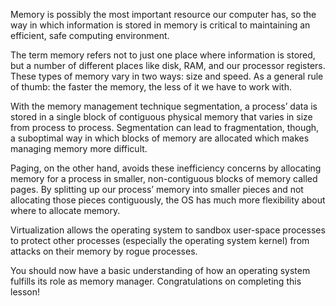 Memory is possibly the most important resource our computer has, so the way in which information is stored in memory is critical to maintaining an efficient, safe computing environment.

The term memory refers not to just one place where information is stored, but a number of different places like disk, RAM, and our processor registers. These types of memory vary in two ways: size and speed. As a general rule of thumb: the faster the memory, the less of it we have to work with.

With the memory management technique segmentation, a process’ data is stored in a single block of contiguous physical memory that varies in size from process to process. Segmentation can lead to fragmentation, though, a suboptimal way in which blocks of memory are allocated which makes managing memory more difficult.

Paging, on the other hand, avoids these inefficiency concerns by allocating memory for a process in smaller, non-contiguous blocks of memory called pages. By splitting up our process’ memory into smaller pieces and not allocating those pieces contiguously, the OS has much more flexibility about where to allocate memory.

Virtualization allows the operating system to sandbox user-space processes to protect other processes (especially the operating system kernel) from attacks on their memory by rogue processes.

You should now have a basic understanding of how an operating system fulfills its role as memory manager. Congratulations on completing this lesson!
